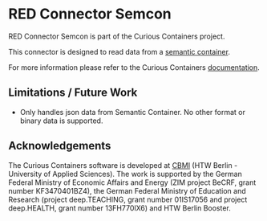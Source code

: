 # RED Connector Semcon

RED Connector Semcon is part of the Curious Containers project.

This connector is designed to read data from a [semantic container](https://www.ownyourdata.eu/en/semcon/).

For more information please refer to the Curious Containers [documentation](https://www.curious-containers.cc/).

## Limitations / Future Work
- Only handles json data from Semantic Container. No other format or binary data is supported.

## Acknowledgements

The Curious Containers software is developed at [CBMI](https://cbmi.htw-berlin.de/) (HTW Berlin - University of Applied Sciences). The work is supported by the German Federal Ministry of Economic Affairs and Energy (ZIM project BeCRF, grant number KF3470401BZ4), the German Federal Ministry of Education and Research (project deep.TEACHING, grant number 01IS17056 and project deep.HEALTH, grant number 13FH770IX6) and HTW Berlin Booster.
